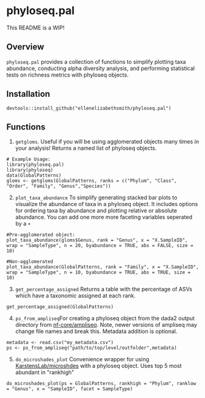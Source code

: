 # phyloseq.pal

This README is a WIP!

## Overview

`phyloseq.pal` provides a collection of functions to simplify plotting taxa abundance, conducting alpha diversity analysis, and performing statistical tests on richness metrics with phyloseq objects.

## Installation

```         
devtools::install_github("ellenelizabethsmith/phyloseq.pal")
```

## Functions

1.  `getgloms`. Useful if you will be using agglomerated objects many times in your analysis! Returns a named list of phyloseq objects.

```         
# Example Usage:
library(phyloseq.pal)
library(phyloseq)
data(GlobalPatterns)
gloms <- getgloms(GlobalPatterns, ranks = c("Phylum", "Class", "Order", "Family", "Genus","Species")) 
```

2.  `plot_taxa_abundance` To simplify generating stacked bar plots to visualize the abundance of taxa in a phyloseq object. It includes options for ordering taxa by abundance and plotting relative or absolute abundance. You can add one more more faceting variables seperated by a `+`

```         
#Pre-agglomerated object:
plot_taxa_abundance(gloms$Genus, rank = "Genus", x = "X.SampleID", wrap = "SampleType", n = 20, byabundance = TRUE, abs = FALSE, size = 10)

#Non-agglomerated
plot_taxa_abundance(GlobalPatterns, rank = "Family", x = "X.SampleID", wrap = "SampleType", n = 10, byabundance = TRUE, abs = TRUE, size = 10)
```

3.  `get_percentage_assigned` Returns a table with the percentage of ASVs which have a taxonomic assigned at each rank.

```         
get_percentage_assigned(GlobalPatterns)
```

4.  `ps_from_ampliseq`For creating a phyloseq object from the dada2 output directory from [nf-core/ampliseq](https://nf-co.re/ampliseq/2.8.0). Note, newer versions of ampliseq may change file names and break this. Metadata addition is optional.

```         
metadata <- read.csv("my_metadata.csv")
ps <- ps_from_ampliseq("path/to/top/level/outfolder",metadata)
```

5. `do_microshades_plot` Convenience wrapper for using [KarstensLab/microshdes](https://github.com/KarstensLab/microshades) with a phyloseq object. Uses top 5 most abundant in "rankhigh"

```
do_microshades_plot(ps = GlobalPatterns, rankhigh = "Phylum", ranklow = "Genus", x = "SampleID", facet = SampleType)
```
